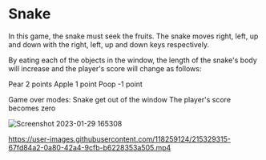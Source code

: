 # Snake

In this game, the snake must seek the fruits. The snake moves right, left, up and down with the right, left, up and down keys respectively.

By eating each of the objects in the window, the length of the snake's body will increase and the player's score will change as follows:

Pear 2 points
Apple 1 point
Poop -1 point

Game over modes:
Snake get out of the window
The player's score becomes zero


![Screenshot 2023-01-29 165308](https://user-images.githubusercontent.com/118259124/215329329-e3d215db-c32f-4283-9e96-502560c5e5ce.png)


https://user-images.githubusercontent.com/118259124/215329315-67fd84a2-0a80-42a4-9cfb-b6228353a505.mp4
